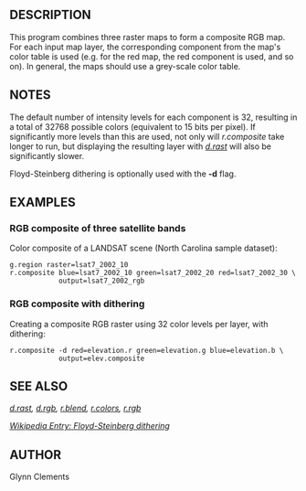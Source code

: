 ## DESCRIPTION

This program combines three raster maps to form a composite RGB map. For
each input map layer, the corresponding component from the map's color
table is used (e.g. for the red map, the red component is used, and so
on). In general, the maps should use a grey-scale color table.

## NOTES

The default number of intensity levels for each component is 32,
resulting in a total of 32768 possible colors (equivalent to 15 bits per
pixel). If significantly more levels than this are used, not only will
*r.composite* take longer to run, but displaying the resulting layer
with *[d.rast](d.rast.md)* will also be significantly slower.

Floyd-Steinberg dithering is optionally used with the **-d** flag.

## EXAMPLES

### RGB composite of three satellite bands

Color composite of a LANDSAT scene (North Carolina sample dataset):

```shell
g.region raster=lsat7_2002_10
r.composite blue=lsat7_2002_10 green=lsat7_2002_20 red=lsat7_2002_30 \
            output=lsat7_2002_rgb
```

### RGB composite with dithering

Creating a composite RGB raster using 32 color levels per layer, with
dithering:

```shell
r.composite -d red=elevation.r green=elevation.g blue=elevation.b \
            output=elev.composite
```

## SEE ALSO

*[d.rast](d.rast.md), [d.rgb](d.rgb.md), [r.blend](r.blend.md),
[r.colors](r.colors.md), [r.rgb](r.rgb.md)*

*[Wikipedia Entry: Floyd-Steinberg
dithering](https://en.wikipedia.org/wiki/Floyd-Steinberg_dithering)*

## AUTHOR

Glynn Clements
